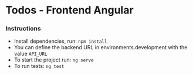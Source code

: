 # Todos - Frontend Angular

### Instructions

- Install dependencies, run: `npm install`
- You can define the backend URL in environments.development with the value `API_URL`
- To start the project run: `ng serve`
- To run tests: `ng test`